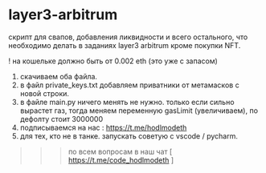 # layer3-arbitrum

скрипт для свапов, добавления ликвидности и всего остального, что необходимо делать в заданиях layer3 arbitrum кроме покупки NFT.

! на кошельке должно быть от 0.002 eth (это уже с запасом)

1. скачиваем оба файла.
2. в файл private_keys.txt добавляем приватники от метамасков с новой строки. 
3. в файле main.py ничего менять не нужно. только если сильно вырастет газ, тогда меняем переменную gasLimit (увеличиваем), по дефолту стоит 3000000
4. подписываемся на нас : https://t.me/hodlmodeth
5. для тех, кто не в танке. запускать советую с vscode / pycharm. 

>>> по всем вопросам в наш чат [ https://t.me/code_hodlmodeth ]
